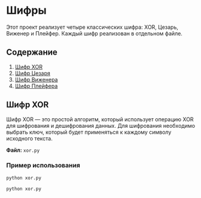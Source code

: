 # Шифры

Этот проект реализует четыре классических шифра: XOR, Цезарь, Виженер и Плейфер. Каждый шифр реализован в отдельном файле.

## Содержание

1. [Шифр XOR](#шифр-xor)
2. [Шифр Цезаря](#шифр-цезаря)
3. [Шифр Виженера](#шифр-виженера)
4. [Шифр Плейфера](#шифр-плейфера)

## Шифр XOR

Шифр XOR — это простой алгоритм, который использует операцию XOR для шифрования и дешифрования данных. Для шифрования необходимо выбрать ключ, который будет применяться к каждому символу исходного текста.

**Файл:** `xor.py`

### Пример использования

```python
python xor.py

python xor.py
